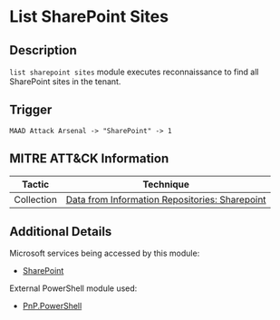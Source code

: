 # List SharePoint Sites

## Description
`list sharepoint sites` module executes reconnaissance to find all SharePoint sites in the tenant.

## Trigger
```
MAAD Attack Arsenal -> "SharePoint" -> 1
```

## MITRE ATT&CK Information

| Tactic         | Technique                                                                                                                                                                                                                                     |
| -------------- | --------------------------------------------------------------------------------------------------------------------------------------------------------------------------------------------------------------------------------------------- |
| Collection | [Data from Information Repositories: Sharepoint](https://attack.mitre.org/techniques/T1213/002/)|

## Additional Details
Microsoft services being accessed by this module:

* [SharePoint](https://www.microsoft.com/en-us/microsoft-365/sharepoint/collaboration)

External PowerShell module used: 

* [PnP.PowerShell](https://pnp.github.io/powershell/)